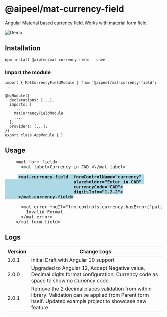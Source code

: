 # @aipeel/mat-currency-field

Angular Material based currency field. Works with material form field.

![Demo](https://murlidharvarma.github.io/angular-mat-currency-field/projects/mat-currency-field/demo.gif)

## Installation
```
npm install @aiplee/mat-currency-field --save
```

### Import the module
```
import { MatCurrencyFieldModule } from '@aipeel/mat-currency-field';
....

@NgModule({
  declarations: [...],
  imports: [
    ...
    MatCurrencyFieldModule
    ...
  ],
  providers: [...],
})
export class AppModule { }
```
## Usage
<pre>
    &lt;mat-form-field&gt;
      &lt;mat-label&gt;Currency in CAD &lt;\/mat-label&gt;
      
     <span style="background: lightblue; font-weight: bold">&lt;mat-currency-field  formControlName="currency" 
                          placeholder="Enter in CAD" 
                          currencyCode="CAD"&gt;
                          digitsInfo="1.2-2"&gt;
     &lt;/mat-currency-field&gt;</span>

      &lt;mat-error *ngIf="frm.controls.currency.hasError('pattern')"&gt;
        Invalid Format
      &lt;/mat-error&gt;
    &lt;/mat-form-field&gt;
</pre>

## Logs
| Version | Change Logs                                                                                                                                                    |
|---------|----------------------------------------------------------------------------------------------------------------------------------------------------------------|
| 1.0.1   | Initial Draft with Angular 10 support                                                                                                                                      |
| 2.0.0   | Upgraded to Angular 12,  Accept Negative value, Decimal digits format configuration, Currency code as space to show no Currency code                               |
| 2.0.1   | Remove the 2 decimal places validation from within library. Validation can be applied from Parent form itself. Updated example project to showcase new feature |
